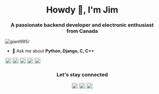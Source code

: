<h1 align="center">Howdy 👋, I'm Jim</h1>
<h3 align="center">A passionate backend developer and electronic enthusiast from Canada</h3>
<p align="left"> <img src=https://komarev.com/ghpvc/?username=giant995 alt=giant995/> </p>

- 💬 Ask me about **Python, Django, C, C++**

<p align="left"><img src=https://konpa.github.io/devicon/devicon.git/icons/c/c-original.svg alt=c width="20" height="20"/> <img src=https://konpa.github.io/devicon/devicon.git/icons/cplusplus/cplusplus-original.svg alt=cplusplus width="20" height="20"/> <img src=https://konpa.github.io/devicon/devicon.git/icons/django/django-original.svg alt=django width="20" height="20"/> <img src=https://konpa.github.io/devicon/devicon.git/icons/docker/docker-original-wordmark.svg alt=docker width="20" height="20"/> <img src=https://konpa.github.io/devicon/devicon.git/icons/python/python-original-wordmark.svg alt=python width="20" height="20"/></p>
<h3 align="center">Let's stay connected</h3>
<p align="center">
<a align="center" href=https://dev.to/bigj1m target="blank"><img align="center" src=https://cdn.jsdelivr.net/npm/simple-icons@3.0.1/icons/dev-dot-to.svg alt="bigj1m" height="20" width="20" /></a>
<a href=https://twitter.com/bigj1m target="blank"><img align="center" src=https://cdn.jsdelivr.net/npm/simple-icons@3.0.1/icons/twitter.svg alt="bigj1m" height="20" width="20" /></a>
<a href=https://linkedin.com/in/jeanmichelplourde target="blank"><img align="center" src=https://cdn.jsdelivr.net/npm/simple-icons@3.0.1/icons/linkedin.svg alt="jeanmichelplourde" height="20" width="20" /></a>
</p>
